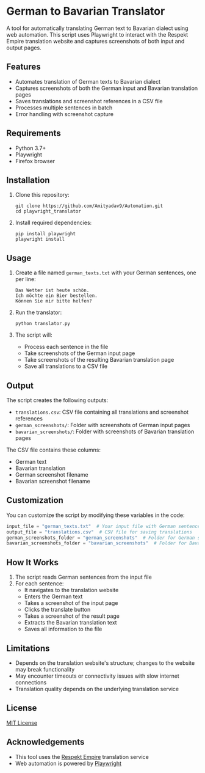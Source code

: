 # German to Bavarian Translator

A tool for automatically translating German text to Bavarian dialect using web automation. This script uses Playwright to interact with the Respekt Empire translation website and captures screenshots of both input and output pages.

## Features

- Automates translation of German texts to Bavarian dialect
- Captures screenshots of both the German input and Bavarian translation pages
- Saves translations and screenshot references in a CSV file
- Processes multiple sentences in batch
- Error handling with screenshot capture

## Requirements

- Python 3.7+
- Playwright
- Firefox browser

## Installation

1. Clone this repository:
   ```
   git clone https://github.com/Amityadav9/Automation.git
   cd playwright_translator
   ```

2. Install required dependencies:
   ```
   pip install playwright
   playwright install
   ```

## Usage

1. Create a file named `german_texts.txt` with your German sentences, one per line:
   ```
   Das Wetter ist heute schön.
   Ich möchte ein Bier bestellen.
   Können Sie mir bitte helfen?
   ```

2. Run the translator:
   ```
   python translator.py
   ```

3. The script will:
   - Process each sentence in the file
   - Take screenshots of the German input page
   - Take screenshots of the resulting Bavarian translation page
   - Save all translations to a CSV file

## Output

The script creates the following outputs:

- `translations.csv`: CSV file containing all translations and screenshot references
- `german_screenshots/`: Folder with screenshots of German input pages
- `bavarian_screenshots/`: Folder with screenshots of Bavarian translation pages

The CSV file contains these columns:
- German text
- Bavarian translation
- German screenshot filename
- Bavarian screenshot filename

## Customization

You can customize the script by modifying these variables in the code:

```python
input_file = "german_texts.txt"  # Your input file with German sentences
output_file = "translations.csv"  # CSV file for saving translations
german_screenshots_folder = "german_screenshots"  # Folder for German screenshots
bavarian_screenshots_folder = "bavarian_screenshots"  # Folder for Bavarian screenshots
```

## How It Works

1. The script reads German sentences from the input file
2. For each sentence:
   - It navigates to the translation website
   - Enters the German text
   - Takes a screenshot of the input page
   - Clicks the translate button
   - Takes a screenshot of the result page
   - Extracts the Bavarian translation text
   - Saves all information to the file

## Limitations

- Depends on the translation website's structure; changes to the website may break functionality
- May encounter timeouts or connectivity issues with slow internet connections
- Translation quality depends on the underlying translation service

## License

[MIT License](LICENSE)

## Acknowledgements

- This tool uses the [Respekt Empire](https://respekt-empire.de/Translator/?page=translateEngine) translation service
- Web automation is powered by [Playwright](https://playwright.dev/)
